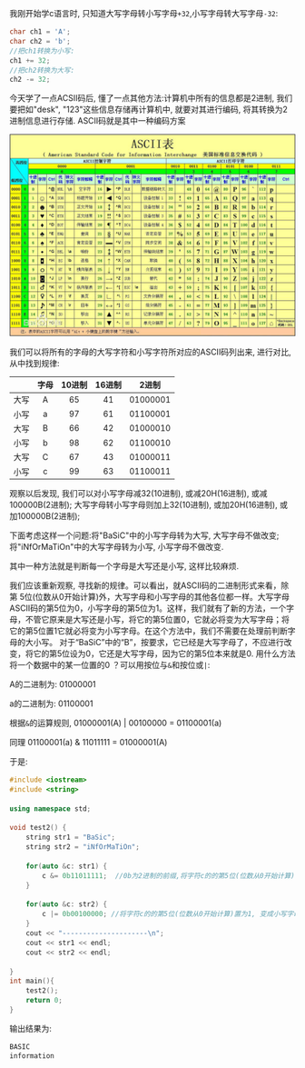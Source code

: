 我刚开始学c语言时, 只知道大写字母转小写字母`+32`,小写字母转大写字母`-32`:

```cpp
char ch1 = 'A';
char ch2 = 'b';
//把ch1转换为小写:
ch1 += 32;
//把ch2转换为大写:
ch2 -= 32;
```

今天学了一点ACSII码后, 懂了一点其他方法:计算机中所有的信息都是2进制, 我们要把如"desk", "123"这些信息存储再计算机中, 就要对其进行编码, 将其转换为2进制信息进行存储. ASCII码就是其中一种编码方案



![ascii-Table](picture\ascii-Table.jpg)

我们可以将所有的字母的大写字符和小写字符所对应的ASCII码列出来, 进行对比, 从中找到规律:

|      | 字母 | 10进制 | 16进制 |  2进制   |
| :--: | :--: | :----: | :----: | :------: |
| 大写 |  A   |   65   |   41   | 01000001 |
| 小写 |  a   |   97   |   61   | 01100001 |
| 大写 |  B   |   66   |   42   | 01000010 |
| 小写 |  b   |   98   |   62   | 01100010 |
| 大写 |  C   |   67   |   43   | 01000011 |
| 小写 |  c   |   99   |   63   | 01100011 |

观察以后发现, 我们可以对小写字母减32(10进制), 或减20H(16进制), 或减100000B(2进制); 大写字母转小写字母则加上32(10进制), 或加20H(16进制), 或加100000B(2进制);

下面考虑这样一个问题:将"BaSiC"中的小写字母转为大写, 大写字母不做改变; 将"iNfOrMaTiOn"中的大写字母转为小写,  小写字母不做改变.

其中一种方法就是判断每一个字母是大写还是小写, 这样比较麻烦.

我们应该重新观察, 寻找新的规律。可以看出，就ASCⅡ码的二进制形式来看，除第
5位(位数从0开始计算)外，大写字母和小写字母的其他各位都一样。大写字母ASCⅡ码的第5位为0，小写字母的第5位为1。这样，我们就有了新的方法，一个字母，不管它原来是大写还是小写，将它的第5位置0，它就必将变为大写字母；将它的第5位置1它就必将变为小写字母。在这个方法中，我们不需要在处理前判断字母的大小写。
对于“BaSiC”中的“B”，按要求，它已经是大写字母了，不应进行改变，将它的第5位设为0，它还是大写字母，因为它的第5位本来就是0.
用什么方法将一个数据中的某一位置的0 ？可以用按位与`&`和按位或`|`:

A的二进制为:  01000001

a的二进制为:  01100001

根据`&`的运算规则, 01000001(A)  | 00100000 = 01100001(a)

同理						 01100001(a)  & 11011111 = 01000001(A)

于是:

```cpp
#include <iostream>
#include <string>

using namespace std;

void test2() {
    string str1 = "BaSic";
    string str2 = "iNfOrMaTiOn";

    for(auto &c: str1) {
        c &= 0b11011111;  //0b为2进制的前缀,将字符c的的第5位(位数从0开始计算)置为0, 变成大写字母
    }

    for(auto &c: str2) {
        c |= 0b00100000; //将字符c的的第5位(位数从0开始计算)置为1, 变成小写字母
    }
    cout << "---------------------\n";
    cout << str1 << endl;
    cout << str2 << endl;

}
int main(){
    test2();
    return 0;
}
```

输出结果为:

```
BASIC
information
```









